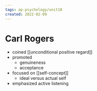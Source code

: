 ```yaml
---
tags: ap-psychology/unit10 
created: 2022-02-09
---
```


# Carl Rogers

- coined [[unconditional positive regard]]
- promoted
	- genuineness
	- acceptance
- focused on [[self-concept]]
	- ideal versus actual self
- emphasized active listening 
